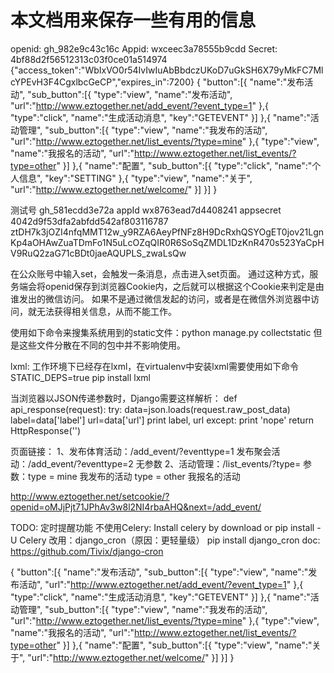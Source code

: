 本文档用来保存一些有用的信息
==============================
openid: gh_982e9c43c16c
Appid: wxceec3a78555b9cdd
Secret: 4bf88d2f56512313c03f0ce01a514974
{"access_token":"WbIxVO0r54IvIwIuAbBbdczUKoD7uGkSH6X79yMkFC7MlcYPEvH3F4CgxlbcGeCP","expires_in":7200}
{
  "button":[{
    "name":"发布活动",
    "sub_button":[{
      "type":"view",
      "name":"发布活动",
      "url":"http://www.eztogether.net/add_event/?event_type=1"
    },{
      "type":"click",
      "name":"生成活动消息",
      "key":"GETEVENT"
    }]
  },{
    "name":"活动管理",
    "sub_button":[{
       "type":"view",
       "name":"我发布的活动",
       "url":"http://www.eztogether.net/list_events/?type=mine"
    },{
      "type":"view",
      "name":"我报名的活动",
      "url":"http://www.eztogether.net/list_events/?type=other"
    }]
  },{
    "name":"配置",
    "sub_button":[{
      "type":"click",
      "name":"个人信息",
      "key":"SETTING"
    },{
      "type":"view",
      "name":"关于",
      "url":"http://www.eztogether.net/welcome/"
    }]
  }]
}

测试号 gh_581ecdd3e72a
appId wx8763ead7d4408241
appsecret 4042d9f53dfa2abfdd542af803116787
ztDH7k3jOZI4nfqMMT12w_y9RZA6AeyPfNFz8H9DcRxhQSYOgET0jov21LgnKp4aOHAwZuaTDmFo1N5uLcOZqQIR0R6SoSqZMDL1DzKnR470s523YaCpHV9RuQ2zaG71cBDt0jaeAQUPLS_zwaLsQw

在公众账号中输入set，会触发一条消息，点击进入set页面。
通过这种方式，服务端会将openid保存到浏览器Cookie内，之后就可以根据这个Cookie来判定是由谁发出的微信访问。
如果不是通过微信发起的访问，或者是在微信外浏览器中访问，就无法获得相关信息，从而不能工作。

使用如下命令来搜集系统用到的static文件：python manage.py collectstatic
但是这些文件分散在不同的包中并不影响使用。

lxml: 工作环境下已经存在lxml，在virtualenv中安装lxml需要使用如下命令
  STATIC_DEPS=true pip install lxml

当浏览器以JSON传递参数时，Django需要这样解析：
def api_response(request):
    try:
        data=json.loads(request.raw_post_data)
        label=data['label']
        url=data['url']
        print label, url
    except:
        print 'nope'
    return HttpResponse('')


页面链接：
1、发布体育活动：/add_event/?eventtype=1
发布聚会活动：/add_event/?eventtype=2
无参数
2、活动管理：/list_events/?type=
参数：type = mine 我发布的活动
     type = other 我报名的活动

http://www.eztogether.net/setcookie/?openid=oMJjPjt71JPhAv3w8l2NI4rbaAHQ&next=/add_event/

TODO: 定时提醒功能
不使用Celery:
Install celery by download or pip install -U Celery
改用：django_cron（原因：更轻量级）
pip install django_cron
doc: https://github.com/Tivix/django-cron


{
  "button":[{
    "name":"发布活动",
    "sub_button":[{
      "type":"view",
      "name":"发布活动",
      "url":"http://www.eztogether.net/add_event/?event_type=1"
    },{
      "type":"click",
      "name":"生成活动消息",
      "key":"GETEVENT"
    }]
  },{
    "name":"活动管理",
    "sub_button":[{
       "type":"view",
       "name":"我发布的活动",
       "url":"http://www.eztogether.net/list_events/?type=mine"
    },{
      "type":"view",
      "name":"我报名的活动",
      "url":"http://www.eztogether.net/list_events/?type=other"
    }]
  },{
    "name":"配置",
    "sub_button":[{
      "type":"view",
      "name":"关于",
      "url":"http://www.eztogether.net/welcome/"
    }]
  }]
}